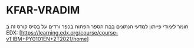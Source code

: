 # KFAR-VRADIM

חומר לימודי פייתון למדעי הנתונים בבת הספר הפתוח בכפר ורדים
על בסיס קורס זה ב EDX: [https://learning.edx.org/course/course-v1:IBM+PY0101EN+2T2021/home]
